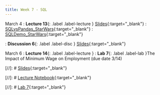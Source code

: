 ```yaml
---
title: Week 7 - SQL
---
```


March 4
: **Lecture 13**{: .label .label-lecture } [Slides](https://docs.google.com/presentation/d/1la7vUSAF7pu1d3nPeMnFG3WW1wPqKu5UDOK2H23MdPg/edit?usp=sharing){:target="_blank"} 
: [SQLvsPandas_StarWars](https://datahub.berkeley.edu/hub/user-redirect/git-pull?repo=https%3A%2F%2Fgithub.com%2FUCB-Econ-148%2Fecon148-sp25&branch=main&urlpath=lab%2Ftree%2Fecon148-sp25%2Flec%2Flec7.1%2FSQL_vs_Pandas_SW.ipynb){:target="_blank"} 
: [SQLDemo_StarWars](https://datahub.berkeley.edu/hub/user-redirect/git-pull?repo=https%3A%2F%2Fgithub.com%2FUCB-Econ-148%2Fecon148-sp25&branch=main&urlpath=lab%2Ftree%2Fecon148-sp25%2Flec%2Flec7.1%2FSQL_Demo_starwars.ipynb){:target="_blank"} 

: **Discussion 6**{: .label .label-disc } [Slides](https://docs.google.com/presentation/d/1X12IYvYGq78Ur2lOchgJOfePkKFmv6L4p0aEULjHe8k/edit?usp=sharing){:target="_blank"} 

March 6
: **Lecture 14**{: .label .label-lecture }
: **Lab 7**{: .label .label-lab }The Impact of Minimum Wage on Employment  (due date 3/14)

[//]: # [Slides](){:target="_blank"} 

[//]: # [Lecture Notebook](){:target="_blank"} 

[//]: # [Lab 7](){:target="_blank"} 